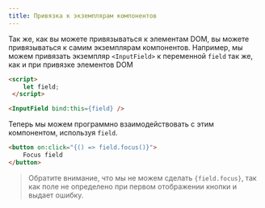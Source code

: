 ```yaml
---
title: Привязка к экземплярам компонентов
---
```


Так же, как вы можете привязываться к элементам DOM, вы можете привязываться к самим экземплярам компонентов. Например, мы можем привязать экземпляр `<InputField>` к переменной `field` так же, как и при привязке элементов DOM

```html
<script>
 	let field;
 </script>

<InputField bind:this={field} />
```

Теперь мы можем программно взаимодействовать с этим компонентом, используя `field`.

```html
<button on:click="{() => field.focus()}">
    Focus field
</button>
```

> Обратите внимание, что мы не можем сделать `{field.focus}`, так как поле не определено при первом отображении кнопки и выдает ошибку.